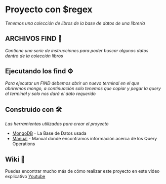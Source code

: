 # Proyecto con $regex

_Tenemos una colección de libros de la base de datos de una librería_

## ARCHIVOS FIND 🚀

_Contiene una serie de instrucciones para poder buscar algunos datos dentro de la colección libros_

## Ejecutando los find ⚙️

_Para ejecutar un FIND debemos abrir un nuevo terminal en el que abriremos mongo, a continuación solo tenemos que copiar y pegar la query al terminal y solo nos dará el dato requerido_


## Construido con 🛠️

_Las herramientas utilizadas para crear el proyecto_

* [MongoDB](https://www.mongodb.com/) - La Base de Datos usada
* [Manual](https://docs.mongodb.com/manual/) - Manual donde encontramos información acerca de los Query Operations


## Wiki 📖

Puedes encontrar mucho más de cómo realizar este proyecto en este video explicativo [Youtube](https://www.youtube.com/watch?v=7J4G1I005GA&ab_channel=AdolfoSaltoS%C3%A1nchezdelCorral)